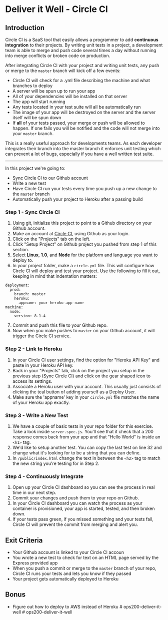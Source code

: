 # Deliver it Well - Circle CI

## Introduction

Circle CI is a SaaS tool that easily allows a programmer to add **continuous integration** to their projects. By writing unit tests in a project, a development team is able to merge and push code several times a day without running into merge conflicts or broken code on production.

After integrating Circle CI with your project and writing unit tests, any push or merge to the `master` branch will kick off a few events:

- Circle CI will check for a .yml file describing the machine and what branches to deploy
- A server will be spun up to run your app
- All of your dependencies will be installed on that server
- The app will start running
- Any tests located in your test suite will all be automatically run
- The image of your app will be destroyed on the server and the server itself will be spun down
- If **all** of your tests passed, your merge or push will be allowed to happen. If one fails you will be notified and the code will not merge into your `master` branch.

This is a really useful approach for developments teams. As each developer integrates their branch into the master branch it enforces unit testing which can prevent a lot of bugs, especially if you have a well written test suite.

----

In this project we're going to:
 - Sync Circle CI to our Github account
 - Write a new test
 - Have Circle CI run your tests every time you push up a new change to the `master` branch
 - Automatically push your project to Heroku after a passing build


### Step 1 - Sync Circle CI
1. Using git, initialize this project to point to a Github directory on your Github account.
2. Make an account at [Circle CI](https://circleci.com), using Github as your login.
3. Click on the "Projects" tab on the left.
4. Click "Setup Project" on Github project you pushed from step 1 of this section.
5. Select **Linux**, **1.0**, and **Node** for the platform and language you want to deploy to.
6. In your project folder, make a `circle.yml` file. This will configure how Circle CI will deploy and test your project. Use the following to fill it out, keeping in mind that indentation matters:
```
deployment:
  prod:
    branch: master
    heroku:
      appname: your-heroku-app-name
machine:
  node:
    version: 8.1.4
```


7. Commit and push this file to your Github repo.
8. Now when you make pushes to `master` on your Github account, it will trigger the Circle CI service.

### Step 2 - Link to Heroku
1. In your Circle CI user settings, find the option for "Heroku API Key" and paste in your Heroku API key.
2. Back in your "Projects" tab, click on the project you setup in the previous step (Sync Circle CI) and click on the gear shaped icon to access its settings.
3. Associate a Heroku user with your account. This usually just consists of clicking the teal button of adding yourself as a Deploy User.
4. Make sure the 'appname' key in your `circle.yml` file matches the name of your Heroku app exactly.

### Step 3 - Write a New Test
1. We have a couple of basic tests in your repo folder for this exercise. Take a look inside `server.spec.js`. You'll see that it check that a 200 response comes back from your app and that "Hello World" is inside an `<h1>` tag.
2. We'd like to setup another test. You can copy the last test on line 32 and change what it's looking for to be a string that you can define.
3. In `/public/index.html` change the text in between the `<h2>` tag to match the new string you're testing for in Step 2.

### Step 4 - Continuously Integrate
1. Open up your Circle CI dashboard so you can see the process in real time in our next step.
2. Commit your changes and push them to your repo on Github.
3. In your Circle CI dashboard you can watch the process as your container is provisioned, your app is started, tested, and then broken down.
4. If your tests pass green, if you missed something and your tests fail, Circle CI will prevent the commit from merging and alert you.

## Exit Criteria
- Your Github account is linked to your Circle CI accoun
- You wrote a new test to check for text on an HTML page served by the Express provided app
- When you push a commit or merge to the `master` branch of your repo, Circle CI runs your tests and lets you know if they passed
- Your project gets automatically deployed to Heroku

## Bonus
- Figure out how to deploy to AWS instead of Heroku
#   o p s 2 0 0 - d e l i v e r - i t - w e l l  
 #   o p s 2 0 0 - d e l i v e r - i t - w e l l  
 